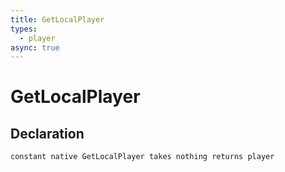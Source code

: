 ```yaml
---
title: GetLocalPlayer
types:
  - player
async: true
---
```


# GetLocalPlayer

## Declaration

```jass
constant native GetLocalPlayer takes nothing returns player
```
